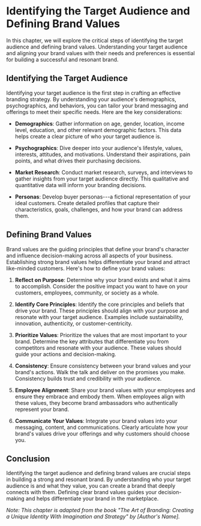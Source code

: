 Identifying the Target Audience and Defining Brand Values
====================================================================

In this chapter, we will explore the critical steps of identifying the target audience and defining brand values. Understanding your target audience and aligning your brand values with their needs and preferences is essential for building a successful and resonant brand.

Identifying the Target Audience
-------------------------------

Identifying your target audience is the first step in crafting an effective branding strategy. By understanding your audience's demographics, psychographics, and behaviors, you can tailor your brand messaging and offerings to meet their specific needs. Here are the key considerations:

* **Demographics**: Gather information on age, gender, location, income level, education, and other relevant demographic factors. This data helps create a clear picture of who your target audience is.

* **Psychographics**: Dive deeper into your audience's lifestyle, values, interests, attitudes, and motivations. Understand their aspirations, pain points, and what drives their purchasing decisions.

* **Market Research**: Conduct market research, surveys, and interviews to gather insights from your target audience directly. This qualitative and quantitative data will inform your branding decisions.

* **Personas**: Develop buyer personas---a fictional representation of your ideal customers. Create detailed profiles that capture their characteristics, goals, challenges, and how your brand can address them.

Defining Brand Values
---------------------

Brand values are the guiding principles that define your brand's character and influence decision-making across all aspects of your business. Establishing strong brand values helps differentiate your brand and attract like-minded customers. Here's how to define your brand values:

1. **Reflect on Purpose**: Determine why your brand exists and what it aims to accomplish. Consider the positive impact you want to have on your customers, employees, community, or society as a whole.

2. **Identify Core Principles**: Identify the core principles and beliefs that drive your brand. These principles should align with your purpose and resonate with your target audience. Examples include sustainability, innovation, authenticity, or customer-centricity.

3. **Prioritize Values**: Prioritize the values that are most important to your brand. Determine the key attributes that differentiate you from competitors and resonate with your audience. These values should guide your actions and decision-making.

4. **Consistency**: Ensure consistency between your brand values and your brand's actions. Walk the talk and deliver on the promises you make. Consistency builds trust and credibility with your audience.

5. **Employee Alignment**: Share your brand values with your employees and ensure they embrace and embody them. When employees align with these values, they become brand ambassadors who authentically represent your brand.

6. **Communicate Your Values**: Integrate your brand values into your messaging, content, and communications. Clearly articulate how your brand's values drive your offerings and why customers should choose you.

Conclusion
----------

Identifying the target audience and defining brand values are crucial steps in building a strong and resonant brand. By understanding who your target audience is and what they value, you can create a brand that deeply connects with them. Defining clear brand values guides your decision-making and helps differentiate your brand in the marketplace.

*Note: This chapter is adapted from the book "The Art of Branding: Creating a Unique Identity With Imagination and Strategy" by \[Author's Name\].*

